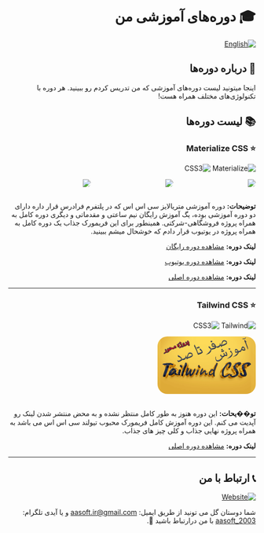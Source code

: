 <div dir="rtl">

# 🎓 دوره‌های آموزشی من

[![English](https://img.shields.io/badge/Lang-English-blue.svg)](./ENGLISH.md)

## 🚀 درباره دوره‌ها

اینجا میتونید لیست دوره‌های آموزشی که من تدریس کردم رو ببینید. هر دوره با تکنولوژی‌های مختلف همراه هست!

## 📚 لیست دوره‌ها

### ⭐ Materialize CSS

![Materialize](https://img.shields.io/badge/Materialize-ee6e73?style=for-the-badge&logo=material-design&logoColor=white)
![CSS3](https://img.shields.io/badge/CSS3-1572B6?style=for-the-badge&logo=css3&logoColor=white)

<div width="100%" style="display:flex;justify-content:space-between;margin-bottom:30px">
<img src="https://faradars.org/wp-content/uploads/2024/09/10/fvj311.svg" width="200" style=" border-radius:20px">
<img src="https://img.youtube.com/vi/2ByCZky5JyA/maxresdefault.jpg" width="200" style=" border-radius:20px">
<img src="https://faradars.org/wp-content/uploads/2024/07/17/fvj308.svg" width="200" style=" border-radius:20px">
</div>

**توضیحات:** دوره آموزشی متریالایز سی اس اس که در پلتفرم فرادرس قرار داره دارای دو دوره آموزشی بوده، یگ آموزش رایگان نیم ساعتی و مقدماتی و دیگری دوره کامل به همراه پروژه فروشگاهی-شرکتی.
همینطور برای این فریمورک جذاب یک دوره کامل به همراه پروژه در یوتیوب قرار دادم که خوشحال میشم ببینید.

**لینک دوره:** [مشاهده دوره رایگان](https://faradars.org/courses/materialize-css-fvj308)

**لینک دوره:** [مشاهده دوره یوتیوب](https://www.youtube.com/watch?v=2ByCZky5JyA)

**لینک دوره:** [مشاهده دوره اصلی](https://faradars.org/courses/website-design-using-materialize-css-fvj311)

---

### ⭐ Tailwind CSS

![Tailwind](https://img.shields.io/badge/Tailiwind-1d3557?style=for-the-badge&logo=tailwind-css&logoColor=white)
![CSS3](https://img.shields.io/badge/CSS3-1572B6?style=for-the-badge&logo=css3&logoColor=white)

<div width="100%" style="display:flex;justify-content:space-between;margin-bottom:30px">
<img src="./tailwind.webp" width="200" style=" border-radius:20px">
</div>

**تو��یحات:** این دوره هنوز به طور کامل منتظر نشده و به محض منتشر شدن لینک رو آپدیت می کنم. این دوره آموزش کامل فریمورک محبوب تیولند سی اس اس می باشد به همراه پروژه نهایی جذاب و کلی چیز های جذاب.

**لینک دوره:** [مشاهده دوره اصلی](https://maktabkhooneh.org/course-preview/%d8%a2%d9%85%d9%88%d8%b2%d8%b4-tailwindcss-%d9%85%d8%a8%d8%aa%d8%af%db%8c-%d9%be%db%8c%d8%b4%d8%b1%d9%81%d8%aa%d9%87-%d9%be%d8%b1%d9%88%da%98%d9%87-%d9%85%d8%ad%d9%88%d8%b1-mk5867/?v=1#chapter)

---

## 📞 ارتباط با من

[![Website](https://img.shields.io/badge/Website-aasoft.ir-1a73e8?style=for-the-badge&logo=google-chrome&logoColor=white)](https://aasoft.ir)

شما دوستان گل می تونید از طریق ایمیل: [aasoft.ir@gmail.com](mailto:aasoft.ir@gmail.com) و یا آیدی تلگرام: [aasoft_2003](https://t.me/aasoft_2003) با من درارتباط باشید 💖.

</div>
